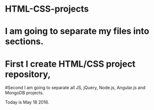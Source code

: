 # HTML-CSS-projects

# I am going to separate my files into sections.

# First I create HTML/CSS project repository, 

#Second I am going to separate all JS, jQuery, Node.js,   Angular.js and MongoDB projects.

Today is May 18 2016.

